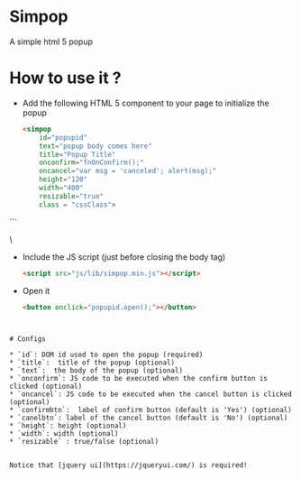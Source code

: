 # Simpop
A simple html 5 popup

# How to use it ? 

- Add the following HTML 5 component to your page to initialize the popup

  ```html
  <simpop 
      id="popupid" 
	  text="popup body comes here" 
	  title="Popup Title" 
	  onconfirm="fnOnConfirm();" 
	  oncancel="var msg = 'canceled'; alert(msg);" 
	  height="120" 
	  width="400" 
	  resizable="true" 
	  class = "cssClass">
</simpop>
```

  \

- Include the JS script (just before closing the body tag)
  ```html
  <script src="js/lib/simpop.min.js"></script>
   ```
  
- Open it
   ```html
  <button onclick="popupid.open();"></button>
```


# Configs

* `id`: DOM id used to open the popup (required)
* `title`:  title of the popup (optional)
* `text`:  the body of the popup (optional)
* `onconfirm`: JS code to be executed when the confirm button is clicked (optional)
* `oncancel`: JS code to be executed when the cancel button is clicked (optional)
* `confirmbtn`:  label of confirm button (default is 'Yes') (optional)
* `canelbtn`: label of the cancel button (default is 'No') (optional)
* `height`: height (optional)
* `width`: width (optional)
* `resizable` : true/false (optional)


Notice that [jquery ui](https://jqueryui.com/) is required!




